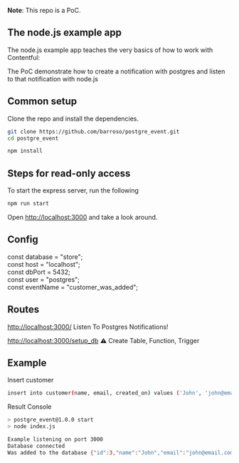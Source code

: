 **Note**: This repo is a PoC.

## The node.js example app

The node.js example app teaches the very basics of how to work with Contentful:

The PoC demonstrate how to create a notification with postgres and listen to that notification with node.js

## Common setup

Clone the repo and install the dependencies.

```bash
git clone https://github.com/barroso/postgre_event.git
cd postgre_event
```

```bash
npm install
```

## Steps for read-only access

To start the express server, run the following

```bash
npm run start
```

Open [http://localhost:3000](http://localhost:3000) and take a look around.


## Config

const database = "store";\
const host = "localhost";\
const dbPort = 5432;\
const user = "postgres";\
const eventName = "customer_was_added";

## Routes
[http://localhost:3000/](http://localhost:3000/) Listen To Postgres Notifications!

[http://localhost:3000/setup_db](http://localhost:3000/setup_db) :warning: Create Table, Function, Trigger

## Example
Insert customer
```bash
insert into customer(name, email, created_on) values ('John', 'john@email.com', now());
```

Result Console
```bash
> postgre_event@1.0.0 start
> node index.js

Example listening on port 3000
Database connected
Was added to the database {"id":3,"name":"John","email":"john@email.com"}
```
